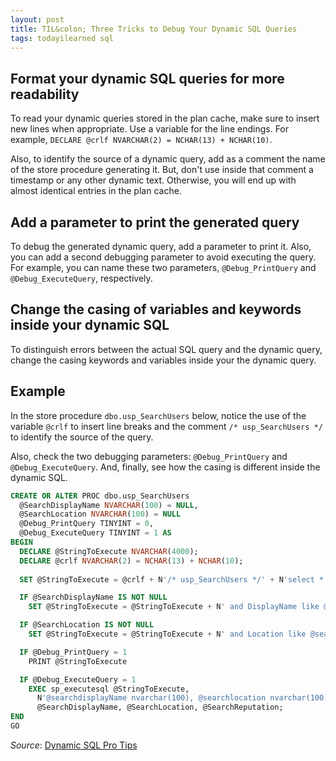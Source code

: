 ```yaml
---
layout: post
title: TIL&colon; Three Tricks to Debug Your Dynamic SQL Queries
tags: todayilearned sql
---
```


## Format your dynamic SQL queries for more readability

To read your dynamic queries stored in the plan cache, make sure to insert new lines when appropriate. Use a variable for the line endings. For example, `DECLARE @crlf NVARCHAR(2) = NCHAR(13) + NCHAR(10)`.

Also, to identify the source of a dynamic query, add as a comment the name of the store procedure generating it. But, don't use inside that comment a timestamp or any other dynamic text. Otherwise, you will end up with almost identical entries in the plan cache.

## Add a parameter to print the generated query

To debug the generated dynamic query, add a parameter to print it. Also, you can add a second debugging parameter to avoid executing the query. For example, you can name these two parameters, `@Debug_PrintQuery` and `@Debug_ExecuteQuery`, respectively.

## Change the casing of variables and keywords inside your dynamic SQL

To distinguish errors between the actual SQL query and the dynamic query, change the casing keywords and variables inside your the dynamic query.

## Example

In the store procedure `dbo.usp_SearchUsers` below, notice the use of the variable `@crlf` to insert line breaks and the comment `/* usp_SearchUsers */` to identify the source of the query. 

Also, check the two debugging parameters: `@Debug_PrintQuery` and `@Debug_ExecuteQuery`. And, finally, see how the casing is different inside the dynamic SQL.

```sql
CREATE OR ALTER PROC dbo.usp_SearchUsers
  @SearchDisplayName NVARCHAR(100) = NULL,
  @SearchLocation NVARCHAR(100) = NULL
  @Debug_PrintQuery TINYINT = 0,
  @Debug_ExecuteQuery TINYINT = 1 AS
BEGIN
  DECLARE @StringToExecute NVARCHAR(4000);
  DECLARE @crlf NVARCHAR(2) = NCHAR(13) + NCHAR(10);
    
  SET @StringToExecute = @crlf + N'/* usp_SearchUsers */' + N'select * from dbo.Users u where 1 = 1 ' + @crlf;

  IF @SearchDisplayName IS NOT NULL
    SET @StringToExecute = @StringToExecute + N' and DisplayName like @searchdisplayName ' + @crlf;

  IF @SearchLocation IS NOT NULL
    SET @StringToExecute = @StringToExecute + N' and Location like @searchlocation ' + @crlf;

  IF @Debug_PrintQuery = 1
    PRINT @StringToExecute

  IF @Debug_ExecuteQuery = 1
    EXEC sp_executesql @StringToExecute, 
      N'@searchdisplayName nvarchar(100), @searchlocation nvarchar(100)', 
      @SearchDisplayName, @SearchLocation, @SearchReputation;
END
GO
```

_Source_: [Dynamic SQL Pro Tips](https://www.brentozar.com/sql/dynamic/) 
